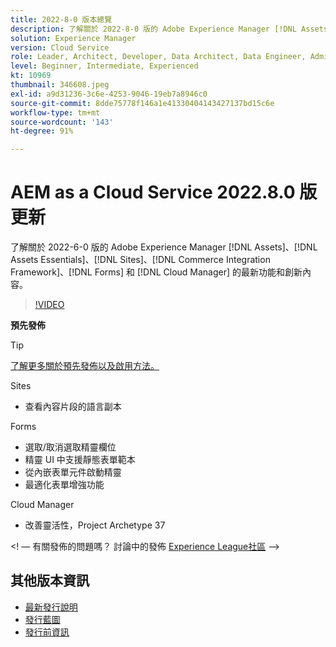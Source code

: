 ```yaml
---
title: 2022-8-0 版本總覽
description: 了解關於 2022-8-0 版的 Adobe Experience Manager [!DNL Assets Essentials], [!DNL Sites], [!DNL Screens], [!DNL Forms] 和 [!DNL Cloud Foundation] 的最新功能和創新。
solution: Experience Manager
version: Cloud Service
role: Leader, Architect, Developer, Data Architect, Data Engineer, Admin, User
level: Beginner, Intermediate, Experienced
kt: 10969
thumbnail: 346608.jpeg
exl-id: a9d31236-3c6e-4253-9046-19eb7a8946c0
source-git-commit: 8dde75778f146a1e41330404143427137bd15c6e
workflow-type: tm+mt
source-wordcount: '143'
ht-degree: 91%

---
```


# AEM as a Cloud Service 2022.8.0 版更新

了解關於 2022-6-0 版的 Adobe Experience Manager [!DNL Assets]、[!DNL Assets Essentials]、[!DNL Sites]、[!DNL Commerce Integration Framework]、[!DNL Forms] 和 [!DNL Cloud Manager] 的最新功能和創新內容。

>[!VIDEO](https://video.tv.adobe.com/v/346608/?quality=12&learn=on)

**預先發佈**

>[!TIP]
>
>[了解更多關於預先發佈以及啟用方法。](https://experienceleague.adobe.com/docs/experience-manager-cloud-service/content/release-notes/prerelease.html)

Sites

* 查看內容片段的語言副本

Forms

* 選取/取消選取精靈欄位
* 精靈 UI 中支援靜態表單範本
* 從內嵌表單元件啟動精靈
* 最適化表單增強功能

Cloud Manager

* 改善靈活性，Project Archetype 37

&lt;! — 有關發佈的問題嗎？  討論中的發佈 [Experience League社區](https://adobe.ly/3paYDAo) —>

## 其他版本資訊

* [最新發行說明](https://experienceleague.adobe.com/docs/experience-manager-cloud-service/content/release-notes/home.html?lang=zh-Hant)
* [發行藍圖](https://experienceleague.adobe.com/docs/experience-manager-release-information/aem-release-updates/update-releases-roadmap.html?lang=zh-Hant)
* [發行前資訊](https://experienceleague.adobe.com/docs/experience-manager-cloud-service/content/release-notes/prerelease.html?lang=zh-Hant)
